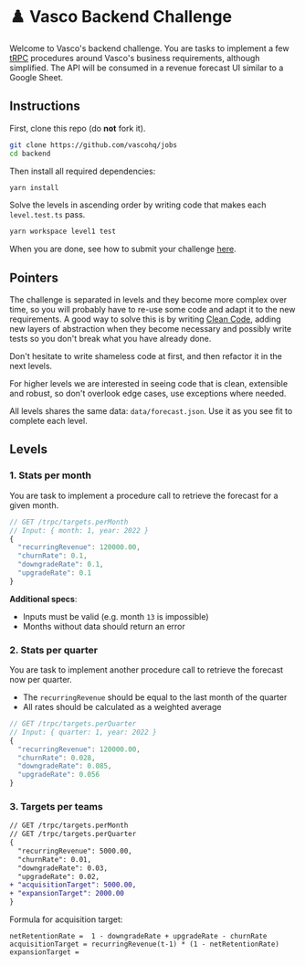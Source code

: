 # ♟️ Vasco Backend Challenge

Welcome to Vasco's backend challenge. You are tasks to implement a few [tRPC](https://trpc.io/) procedures around Vasco's business requirements, although simplified. The API will be consumed in a revenue forecast UI similar to a Google Sheet.

## Instructions

First, clone this repo (do **not** fork it).

```zsh
git clone https://github.com/vascohq/jobs
cd backend
```

Then install all required dependencies:

```zsh
yarn install
```

Solve the levels in ascending order by writing code that makes each `level.test.ts` pass.

```zsh
yarn workspace level1 test
```

When you are done, see how to submit your challenge [here](../README.md#sending-your-results).

## Pointers

The challenge is separated in levels and they become more complex over time, so you will probably have to re-use some code and adapt it to the new requirements. A good way to solve this is by writing [Clean Code](https://gist.github.com/wojteklu/73c6914cc446146b8b533c0988cf8d29), adding new layers of abstraction when they become necessary and possibly write tests so you don't break what you have already done.

Don't hesitate to write shameless code at first, and then refactor it in the next levels.

For higher levels we are interested in seeing code that is clean, extensible and robust, so don't overlook edge cases, use exceptions where needed.

All levels shares the same data: `data/forecast.json`. Use it as you see fit to complete each level.
## Levels

### 1. Stats per month

You are task to implement a procedure call to retrieve the forecast for a given month.

```js
// GET /trpc/targets.perMonth
// Input: { month: 1, year: 2022 }
{
  "recurringRevenue": 120000.00,
  "churnRate": 0.1,
  "downgradeRate": 0.1,
  "upgradeRate": 0.1
}
```

**Additional specs**:

- Inputs must be valid (e.g. month `13` is impossible)
- Months without data should return an error

### 2. Stats per quarter

You are task to implement another procedure call to retrieve the forecast now per quarter.

- The `recurringRevenue` should be equal to the last month of the quarter
- All rates should be calculated as a weighted average

```js
// GET /trpc/targets.perQuarter
// Input: { quarter: 1, year: 2022 }
{
  "recurringRevenue": 120000.00,
  "churnRate": 0.028,
  "downgradeRate": 0.085,
  "upgradeRate": 0.056
}
```

### 3. Targets per teams

```diff
// GET /trpc/targets.perMonth
// GET /trpc/targets.perQuarter
{
  "recurringRevenue": 5000.00,
  "churnRate": 0.01,
  "downgradeRate": 0.03,
  "upgradeRate": 0.02,
+ "acquisitionTarget": 5000.00,
+ "expansionTarget": 2000.00
}
```

Formula for acquisition target:

```
netRetentionRate =  1 - downgradeRate + upgradeRate - churnRate
acquisitionTarget = recurringRevenue(t-1) * (1 - netRetentionRate)
expansionTarget = 
```
